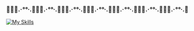 ### 🐠🐚🐠.·*°°*·.🐠🐚🐠.·*°°*·.🐠🐚🐠.·*°°*·.🐠🐚🐠.·*°°*·.🐠🐚🐠.·*°°*·.🐠🐚🐠.·*°°*·.🐠🐚🐠.·*°°*·.🐠
[![My Skills](https://skillicons.dev/icons?i=unity,&theme=light)](https://skillicons.dev)


<!--
**katakatahanahana/katakatahanahana** is a ✨ _special_ ✨ repository because its `README.md` (this file) appears on your GitHub profile.


Here are some ideas to get you started:

- 🔭 I’m currently working on ...
- 🌱 I’m currently learning ...
- 👯 I’m looking to collaborate on ...
- 🤔 I’m looking for help with ...
- 💬 Ask me about ...
- 📫 How to reach me: ...
- 😄 Pronouns: ...
- ⚡ Fun fact: ...
-->

